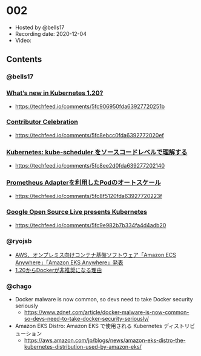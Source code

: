 # 002

- Hosted by @bells17
- Recording date: 2020-12-04
- Video:

## Contents

### @bells17

### [What’s new in Kubernetes 1.20?](https://sysdig.com/blog/whats-new-kubernetes-1-20/)

- https://techfeed.io/comments/5fc906950fda63927720251b

### [Contributor Celebration](https://www.kubernetes.dev/events/kcc2020/)

- https://techfeed.io/comments/5fc8ebcc0fda6392772020ef

### [Kubernetes: kube-scheduler をソースコードレベルで理解する](https://ccvanishing.hateblo.jp/entry/2020/12/02/181155)

- https://techfeed.io/comments/5fc8ee2d0fda639277202140

### [Prometheus Adapterを利用したPodのオートスケール](https://qiita.com/Ladicle/items/5ff251b89df2f1ebb821)

- https://techfeed.io/comments/5fc8f5120fda63927720223f

### [Google Open Source Live presents Kubernetes](https://opensourcelive.withgoogle.com/events/kubernetes?talk=opening)

- https://techfeed.io/comments/5fc9e982b7b334fa4d4adb20

### @ryojsb

- [AWS、オンプレミス向けコンテナ基盤ソフトウェア「Amazon ECS Anywhere」「Amazon EKS Anywhere」発表](https://www.publickey1.jp/blog/20/awsamazon_ecs_anywhereamazon_eks_anywhereaws_reinvent_2021.html)
- [1.20からDockerが非推奨になる理由](https://blog.inductor.me/entry/2020/12/03/061329)

### @chago

- Docker malware is now common, so devs need to take Docker security seriously
  - https://www.zdnet.com/article/docker-malware-is-now-common-so-devs-need-to-take-docker-security-seriously/
- Amazon EKS Distro: Amazon EKS で使用される Kubernetes ディストリビューション
  - https://aws.amazon.com/jp/blogs/news/amazon-eks-distro-the-kubernetes-distribution-used-by-amazon-eks/

